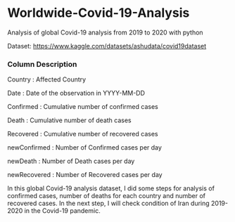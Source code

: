 # Worldwide-Covid-19-Analysis
Analysis of global Covid-19 analysis from 2019 to 2020 with python 

Dataset: https://www.kaggle.com/datasets/ashudata/covid19dataset

### Column Description
Country : Affected Country

Date : Date of the observation in YYYY-MM-DD

Confirmed : Cumulative number of confirmed cases

Death : Cumulative number of death cases

Recovered : Cumulative number of recovered cases

newConfirmed : Number of Confirmed cases per day

newDeath : Number of Death cases per day

newRecovered : Number of Recovered cases per day

In this global Covid-19 analysis dataset, I did some steps for analysis of confirmed cases, number of deaths for each country and number of recovered cases. In the next step, I will check condition of Iran during 2019-2020 in the Covid-19 pandemic.
